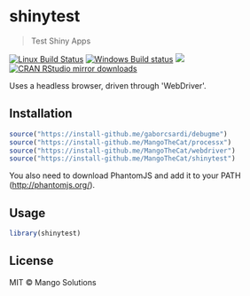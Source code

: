 


# shinytest

> Test Shiny Apps

[![Linux Build Status](https://travis-ci.org/MangoTheCat/shinytest.svg?branch=master)](https://travis-ci.org/MangoTheCat/shinytest)
[![Windows Build status](https://ci.appveyor.com/api/projects/status/github/MangoTheCat/shinytest?svg=true)](https://ci.appveyor.com/project/gaborcsardi/shinytest)
[![](http://www.r-pkg.org/badges/version/shinytest)](http://www.r-pkg.org/pkg/shinytest)
[![CRAN RStudio mirror downloads](http://cranlogs.r-pkg.org/badges/shinytest)](http://www.r-pkg.org/pkg/shinytest)


Uses a headless browser, driven through 'WebDriver'.

## Installation


```r
source("https://install-github.me/gaborcsardi/debugme")
source("https://install-github.me/MangoTheCat/processx")
source("https://install-github.me/MangoTheCat/webdriver")
source("https://install-github.me/MangoTheCat/shinytest")
```

You also need to download PhantomJS and add it to your PATH (http://phantomjs.org/).

## Usage


```r
library(shinytest)
```

## License

MIT © Mango Solutions
